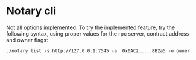 # Notary cli


Not all options implemented. To try the implemented feature, try the following syntax, using proper values for the rpc server, contract address and owner flags:

```
./notary list -s http://127.0.0.1:7545 -a  0x0AC2.....8B2a5 -o owner
```
